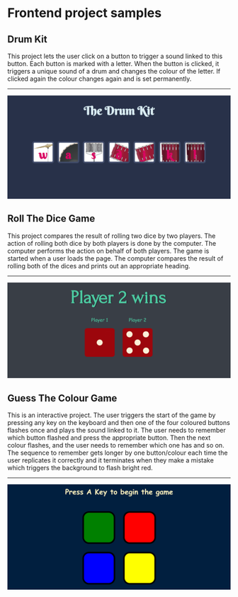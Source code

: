 # Frontend project samples

## Drum Kit

This project lets the user click on a button to trigger a sound linked to this button. Each button is marked with a letter. When the button is clicked, it triggers a unique sound of a drum and changes the colour of the letter. If clicked again the colour changes again and is set permanently.

***
![Drum Kit Screenshot](Drum%20Kit/screenshots/DrumKit1.png)





## Roll The Dice Game

This project compares the result of rolling two dice by two players. The action of rolling both dice by both players is done by the computer. 
The computer performs the action on behalf of both players. The game is started when a user loads the page. 
The computer compares the result of rolling both of the dices and prints out an appropriate heading.
***
![Drum Kit Screenshot](Roll%20The%20Dice%20Game/screenshots/RollTheDiceScreenshot.png)

## Guess The Colour Game

This is an interactive project. The user triggers the start of the game by pressing any key on the keyboard and then one of the four coloured buttons flashes once and plays the sound linked to it. The user needs to remember which button flashed and press the appropriate button. Then the next colour flashes, and the user needs to remember which one has and so on. The sequence to remember gets longer by one button/colour each time the user replicates it correctly and it terminates when they make a mistake which triggers the background to flash bright red.
***
![Drum Kit Screenshot](Guess%20The%20Color%20Game/screenshots/GuessTheColorGame.png)

